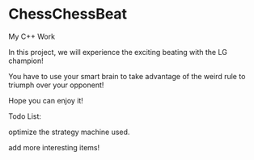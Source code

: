 # ChessChessBeat
My C++ Work

In this project, we will experience the exciting beating with the LG champion!

You have to use your smart brain to take advantage of the weird rule to triumph over your opponent!

Hope you can enjoy it!


Todo List:

optimize the strategy machine used.

add more interesting items!

